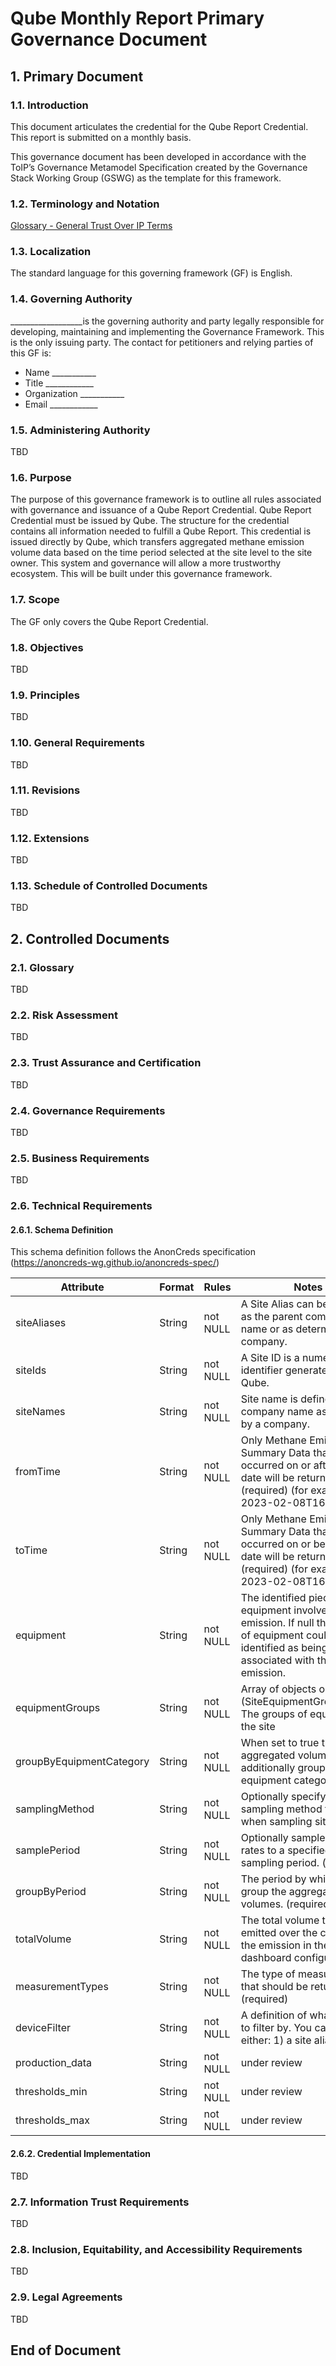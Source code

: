 # Qube Monthly Report Primary Governance Document

## 1. Primary Document

### 1.1. Introduction
This document articulates the credential for the Qube Report Credential. This report is submitted on a monthly basis. 



This governance document has been developed in accordance with the ToIP’s Governance Metamodel Specification created by the Governance Stack Working Group (GSWG) as the template for this framework.

### 1.2. Terminology and Notation

[Glossary - General Trust Over IP Terms](https://trustoverip.github.io/toip/glossary)

### 1.3. Localization

The standard language for this governing framework (GF) is English.
 
### 1.4. Governing Authority

__________________is the governing authority and party legally responsible for developing, maintaining and implementing the Governance Framework. This is the only issuing party. 
The contact for petitioners and relying parties of this GF is:
* 	Name ___________
* 	Title ____________
* 	Organization ___________
* 	Email ____________

### 1.5. Administering Authority

TBD

### 1.6. Purpose

The purpose of this governance framework is to outline all rules associated with governance and issuance of a Qube Report Credential. Qube Report Credential must be issued by Qube. The structure for the credential contains all information needed to fulfill a Qube Report. This credential is issued directly by Qube, which transfers aggregated methane emission volume data based on the time period selected at the site level to the site owner. This system and governance will allow a more trustworthy ecosystem. This will be built under this governance framework. 

### 1.7. Scope

The GF only covers the Qube Report Credential.

### 1.8. Objectives

TBD

### 1.9. Principles

TBD

### 1.10. General Requirements

TBD

### 1.11. Revisions

TBD

### 1.12. Extensions

TBD

### 1.13. Schedule of Controlled Documents

TBD

## 2. Controlled Documents

### 2.1. Glossary

TBD

### 2.2. Risk Assessment

TBD

### 2.3. Trust Assurance and Certification

TBD

### 2.4. Governance Requirements

TBD

### 2.5. Business Requirements

TBD

### 2.6. Technical Requirements

#### 2.6.1. Schema Definition

This schema definition follows the AnonCreds specification (https://anoncreds-wg.github.io/anoncreds-spec/)

Attribute | Format | Rules | Notes	
--- | --- | --- | --- |
siteAliases | String | not NULL | A Site Alias can be defined as the parent company's name or as determined by company.  
siteIds | String | not NULL | A Site ID is a numerical identifier generated by Qube. 
siteNames | String | not NULL | Site name is defined as company name as defined by a company. 
fromTime | String | not NULL | Only Methane Emission Summary Data that have occurred on or after this date will be returned. (required) (for example 2023-02-08T16:10:51Z)
toTime | String | not NULL | Only Methane Emission Summary Data that have occurred on or before this date will be returned.(required) (for example 2023-02-08T16:25:51Z")
equipment | String | not NULL |  The identified piece of equipment involved in an emission. If null then a piece of equipment could not be identified as being associated with the emission.
equipmentGroups | String | not NULL | Array of objects or null (SiteEquipmentGroupModel) The groups of equipment at the site
groupByEquipmentCategory | String | not NULL | When set to true the aggregated volumes are additionally grouped by equipment category.
samplingMethod | String | not NULL | Optionally specify the sampling method to use when sampling site rates
samplePeriod | String | not NULL | Optionally sample the site rates to a specified sampling period. (required)
groupByPeriod | String | not NULL | The period by which to group the aggregated volumes. (required)
totalVolume | String | not NULL | The total volume that was emitted over the course of the emission in the dashboard configured unit.
measurementTypes | String | not NULL | The type of measurements that should be returned. (required) 
deviceFilter | String | not NULL | A definition of what devices to filter by. You can specify either: 1) a site alias|id|name 2) a site alias|id|name with a list of device ids or 3) a list of device installation ids. (required)
production_data | String | not NULL | under review
thresholds_min | String | not NULL | under review
thresholds_max | String | not NULL | under review


#### 2.6.2. Credential Implementation

TBD

### 2.7. Information Trust Requirements

TBD

### 2.8. Inclusion, Equitability, and Accessibility Requirements

TBD

### 2.9. Legal Agreements

TBD

## End of Document



